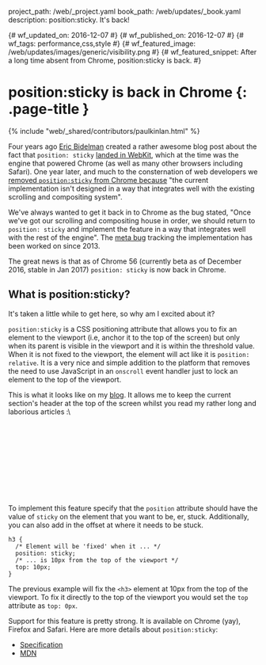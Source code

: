 project_path: /web/_project.yaml book_path: /web/updates/_book.yaml description: position:sticky. It's back!

{# wf_updated_on: 2016-12-07 #} {# wf_published_on: 2016-12-07 #} {# wf_tags: performance,css,style #} {# wf_featured_image: /web/updates/images/generic/visibility.png #} {# wf_featured_snippet: After a long time absent from Chrome, position:sticky is back. #}

# position:sticky is back in Chrome {: .page-title }

{% include "web/_shared/contributors/paulkinlan.html" %}

Four years ago [Eric Bidelman](https://twitter.com/ebidel) created a rather awesome blog post about the fact that `position: sticky` [landed in WebKit](/web/updates/2012/08/Stick-your-landings-position-sticky-lands-in-WebKit), which at the time was the engine that powered Chrome (as well as many other browsers including Safari). One year later, and much to the consternation of web developers we [removed `position:sticky` from Chrome because](https://bugs.chromium.org/p/chromium/issues/detail?id=389638#c4) "the current implementation isn't designed in a way that integrates well with the existing scrolling and compositing system".

We've always wanted to get it back in to Chrome as the bug stated, "Once we've got our scrolling and compositing house in order, we should return to `position:
sticky` and implement the feature in a way that integrates well with the rest of the engine". The [meta bug](https://bugs.chromium.org/p/chromium/issues/detail?id=231752) tracking the implementation has been worked on since 2013.

The great news is that as of Chrome 56 (currently beta as of December 2016, stable in Jan 2017) `position: sticky` is now back in Chrome.

## What is position:sticky?

It's taken a little while to get here, so why am I excited about it?

`position:sticky` is a CSS positioning attribute that allows you to fix an element to the viewport (i.e, anchor it to the top of the screen) but only when its parent is visible in the viewport and it is within the threshold value. When it is not fixed to the viewport, the element will act like it is `position: relative`. It is a very nice and simple addition to the platform that removes the need to use JavaScript in an `onscroll` event handler just to lock an element to the top of the viewport.

This is what it looks like on my [blog](https://paul.kinlan.me/). It allows me to keep the current section's header at the top of the screen whilst you read my rather long and laborious articles :\

<div class="video-wrapper">
  <iframe class="devsite-embedded-youtube-video" data-video-id="2EmbqcTMqQw"
          data-autohide="1" data-showinfo="0" frameborder="0" allowfullscreen>
  </iframe>
</div>

To implement this feature specify that the `position` attribute should have the value of `sticky` on the element that you want to be, er, stuck. Additionally, you can also add in the offset at where it needs to be stuck.

    h3 {
      /* Element will be 'fixed' when it ... */
      position: sticky;
      /* ... is 10px from the top of the viewport */
      top: 10px;
    }
    

The previous example will fix the `<h3>` element at 10px from the top of the viewport. To fix it directly to the top of the viewport you would set the `top` attribute as `top: 0px`.

Support for this feature is pretty strong. It is available on Chrome (yay), Firefox and Safari. Here are more details about `position:sticky`:

* [Specification](https://drafts.csswg.org/css-position/#sticky-pos)
* [MDN](https://developer.mozilla.org/en/docs/Web/CSS/position#Sticky_positioning)